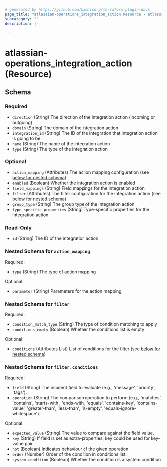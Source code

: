 ```yaml
---
# generated by https://github.com/hashicorp/terraform-plugin-docs
page_title: "atlassian-operations_integration_action Resource - atlassian-operations"
subcategory: ""
description: |-
  
---
```


# atlassian-operations_integration_action (Resource)





<!-- schema generated by tfplugindocs -->
## Schema

### Required

- `direction` (String) The direction of the integration action (incoming or outgoing)
- `domain` (String) The domain of the integration action
- `integration_id` (String) The ID of the integration that integration action is going to be
- `name` (String) The name of the integration action
- `type` (String) The type of the integration action

### Optional

- `action_mapping` (Attributes) The action mapping configuration (see [below for nested schema](#nestedatt--action_mapping))
- `enabled` (Boolean) Whether the integration action is enabled
- `field_mappings` (String) Field mappings for the integration action
- `filter` (Attributes) The filter configuration for the integration action (see [below for nested schema](#nestedatt--filter))
- `group_type` (String) The group type of the integration action
- `type_specific_properties` (String) Type-specific properties for the integration action

### Read-Only

- `id` (String) The ID of the integration action

<a id="nestedatt--action_mapping"></a>
### Nested Schema for `action_mapping`

Required:

- `type` (String) The type of action mapping

Optional:

- `parameter` (String) Parameters for the action mapping


<a id="nestedatt--filter"></a>
### Nested Schema for `filter`

Required:

- `condition_match_type` (String) The type of condition matching to apply
- `conditions_empty` (Boolean) Whether the conditions list is empty

Optional:

- `conditions` (Attributes List) List of conditions for the filter (see [below for nested schema](#nestedatt--filter--conditions))

<a id="nestedatt--filter--conditions"></a>
### Nested Schema for `filter.conditions`

Required:

- `field` (String) The incident field to evaluate (e.g., 'message', 'priority', 'tags').
- `operation` (String) The comparison operation to perform (e.g., 'matches', 'contains', 'starts-with', 'ends-with', 'equals', 'contains-key', 'contains-value', 'greater-than', 'less-than', 'is-empty', 'equals-ignore-whitespace').

Optional:

- `expected_value` (String) The value to compare against the field value.
- `key` (String) If field is set as extra-properties, key could be used for key-value pair.
- `not` (Boolean) Indicates behaviour of the given operation.
- `order` (Number) Order of the condition in conditions list.
- `system_condition` (Boolean) Whether the condition is a system condition

